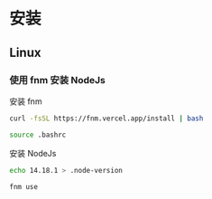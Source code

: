 # 安装

## Linux

### 使用 fnm 安装 NodeJs

安装 fnm

```bash
curl -fsSL https://fnm.vercel.app/install | bash
```

```bash
source .bashrc
```

安装 NodeJs

```bash
echo 14.18.1 > .node-version

fnm use
```
